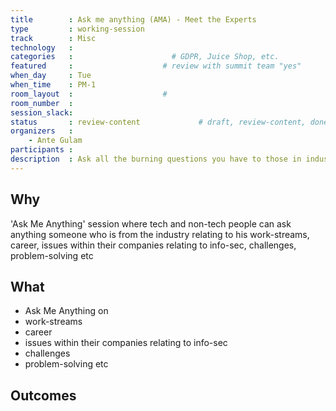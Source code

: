 ```yaml
---
title        : Ask me anything (AMA) - Meet the Experts
type         : working-session
track        : Misc
technology   :
categories   :                      # GDPR, Juice Shop, etc.
featured     :                    # review with summit team "yes"
when_day     : Tue
when_time    : PM-1
room_layout  :                    #
room_number  :
session_slack:
status       : review-content             # draft, review-content, done
organizers   :
    - Ante Gulam
participants :
description  : Ask all the burning questions you have to those in industry
---
```


## Why

'Ask Me Anything' session where tech and non-tech people can ask anything someone who is from the industry relating to his work-streams, career, issues within their companies relating to info-sec, challenges, problem-solving etc


## What

 - Ask Me Anything on
  - work-streams
  - career
  - issues within their companies relating to info-sec
  - challenges
  - problem-solving etc

## Outcomes
